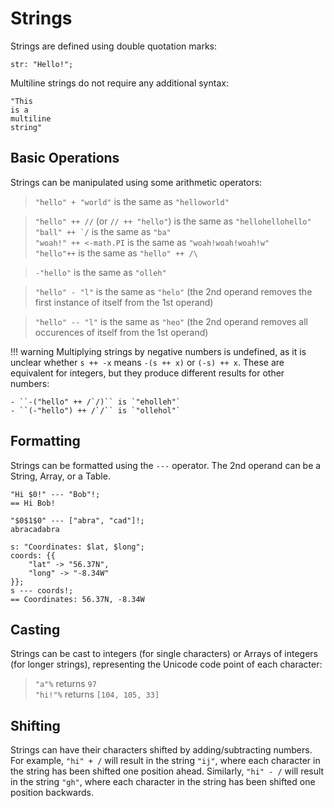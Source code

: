 # Strings

Strings are defined using double quotation marks:

```sm
str: "Hello!";
```

Multiline strings do not require any additional syntax:

```sm
"This
is a
multiline
string"
```


## Basic Operations

Strings can be manipulated using some arithmetic operators:

> `"hello" + "world"` is the same as `"helloworld"`

> `"hello" ++ //` (or `// ++ "hello"`) is the same as `"hellohellohello"`  
> ``"ball" ++ `/`` is the same as `"ba"`  
> `"woah!" ++ <-math.PI` is the same as `"woah!woah!woah!w"`  
> `"hello"++` is the same as `"hello" ++ /\`

> `-"hello"` is the same as `"olleh"`

> `"hello" - "l"` is the same as `"helo"` (the 2nd operand removes the first
> instance of itself from the 1st operand)

> `"hello" -- "l"` is the same as `"heo"` (the 2nd operand removes all
> occurences of itself from the 1st operand)

!!! warning
    Multiplying strings by negative numbers is undefined, as it is unclear
    whether `s ++ -x` means `-(s ++ x)` or `(-s) ++ x`. These are equivalent for
    integers, but they produce different results for other numbers:

    - ``-("hello" ++ /`/)`` is `"eholleh"`
    - ``(-"hello") ++ /`/`` is `"ollehol"`


## Formatting

Strings can be formatted using the `---` operator.
The 2nd operand can be a String, Array, or a Table.
```sm
"Hi $0!" --- "Bob"!;
== Hi Bob!

"$0$1$0" --- ["abra", "cad"]!;
abracadabra

s: "Coordinates: $lat, $long";
coords: {{
    "lat" -> "56.37N",
    "long" -> "-8.34W"
}};
s --- coords!;
== Coordinates: 56.37N, -8.34W
```


## Casting

Strings can be cast to integers (for single characters) or Arrays of integers
(for longer strings), representing the Unicode code point of each character:

> `"a"%` returns `97`  
> `"hi!"%` returns `[104, 105, 33]`


## Shifting

Strings can have their characters shifted by adding/subtracting numbers.
For example, `"hi" + /` will result in the string `"ij"`, where each character
in the string has been shifted one position ahead. Similarly, `"hi" - /` will
result in the string `"gh"`, where each character in the string has been shifted
one position backwards.
